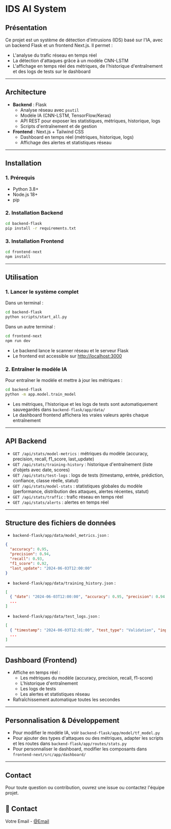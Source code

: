 # IDS AI System

## Présentation

Ce projet est un système de détection d'intrusions (IDS) basé sur l'IA, avec un backend Flask et un frontend Next.js. Il permet :
- L'analyse du trafic réseau en temps réel
- La détection d'attaques grâce à un modèle CNN-LSTM
- L'affichage en temps réel des métriques, de l'historique d'entraînement et des logs de tests sur le dashboard

---

## Architecture

- **Backend** : Flask
  - Analyse réseau avec `psutil`
  - Modèle IA (CNN-LSTM, TensorFlow/Keras)
  - API REST pour exposer les statistiques, métriques, historique, logs
  - Scripts d'entraînement et de gestion
- **Frontend** : Next.js + Tailwind CSS
  - Dashboard en temps réel (métriques, historique, logs)
  - Affichage des alertes et statistiques réseau

---

## Installation

### 1. Prérequis
- Python 3.8+
- Node.js 18+
- pip

### 2. Installation Backend
```bash
cd backend-flask
pip install -r requirements.txt
```

### 3. Installation Frontend
```bash
cd frontend-next
npm install
```

---

## Utilisation

### 1. Lancer le système complet
Dans un terminal :
```bash
cd backend-flask
python scripts/start_all.py
```
Dans un autre terminal :
```bash
cd frontend-next
npm run dev
```

- Le backend lance le scanner réseau et le serveur Flask
- Le frontend est accessible sur [http://localhost:3000](http://localhost:3000)

### 2. Entraîner le modèle IA
Pour entraîner le modèle et mettre à jour les métriques :
```bash
cd backend-flask
python -m app.model.train_model
```
- Les métriques, l'historique et les logs de tests sont automatiquement sauvegardés dans `backend-flask/app/data/`
- Le dashboard frontend affichera les vraies valeurs après chaque entraînement

---

## API Backend

- `GET /api/stats/model-metrics` : métriques du modèle (accuracy, precision, recall, f1_score, last_update)
- `GET /api/stats/training-history` : historique d'entraînement (liste d'objets avec date, scores)
- `GET /api/stats/test-logs` : logs de tests (timestamp, entrée, prédiction, confiance, classe réelle, statut)
- `GET /api/stats/model-stats` : statistiques globales du modèle (performance, distribution des attaques, alertes récentes, statut)
- `GET /api/stats/traffic` : trafic réseau en temps réel
- `GET /api/stats/alerts` : alertes en temps réel

---

## Structure des fichiers de données

- `backend-flask/app/data/model_metrics.json` :
```json
{
  "accuracy": 0.95,
  "precision": 0.94,
  "recall": 0.93,
  "f1_score": 0.92,
  "last_update": "2024-06-03T12:00:00"
}
```
- `backend-flask/app/data/training_history.json` :
```json
[
  { "date": "2024-06-03T12:00:00", "accuracy": 0.95, "precision": 0.94, "recall": 0.93, "f1_score": 0.92 },
  ...
]
```
- `backend-flask/app/data/test_logs.json` :
```json
[
  { "timestamp": "2024-06-03T12:01:00", "test_type": "Validation", "input": "...", "prediction": 1, "confidence": 0.98, "true_class": 1, "status": "success" },
  ...
]
```

---

## Dashboard (Frontend)
- Affiche en temps réel :
  - Les métriques du modèle (accuracy, precision, recall, f1-score)
  - L'historique d'entraînement
  - Les logs de tests
  - Les alertes et statistiques réseau
- Rafraîchissement automatique toutes les secondes

---

## Personnalisation & Développement
- Pour modifier le modèle IA, voir `backend-flask/app/model/tf_model.py`
- Pour ajouter des types d'attaques ou des métriques, adapter les scripts et les routes dans `backend-flask/app/routes/stats.py`
- Pour personnaliser le dashboard, modifier les composants dans `frontend-next/src/app/dashboard/`

---

## Contact
Pour toute question ou contribution, ouvrez une issue ou contactez l'équipe projet.

## 📧 Contact

Votre Email - [@Email](edwinfom05@gmail.com)

